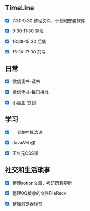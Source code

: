 
## TimeLine

- [x] 7:30-9:30 整理文件、计划和安装软件
- [x] 9:30-11:30 算法
- [x] 13:30-15:30 后端
- [x] 15:30-17:30 前端


## 日常

- [x] 微信读书-读书
- [x] 微信读书-每日挑战
- [x] 小黑盒-签到


## 学习

- [x] 一节左神算法课
- [x] JavaWeb课
- [x] 王红元CSS课


## 社交和生活琐事

- [x] 整理notion文章，考研历程更新
- [x] 整理QQ接收的文件FileRecv
- [x] 整理浏览器标签

